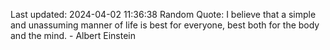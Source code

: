 Last updated: 2024-04-02 11:36:38
Random Quote: I believe that a simple and unassuming manner of life is best for everyone, best both for the body and the mind. - Albert Einstein